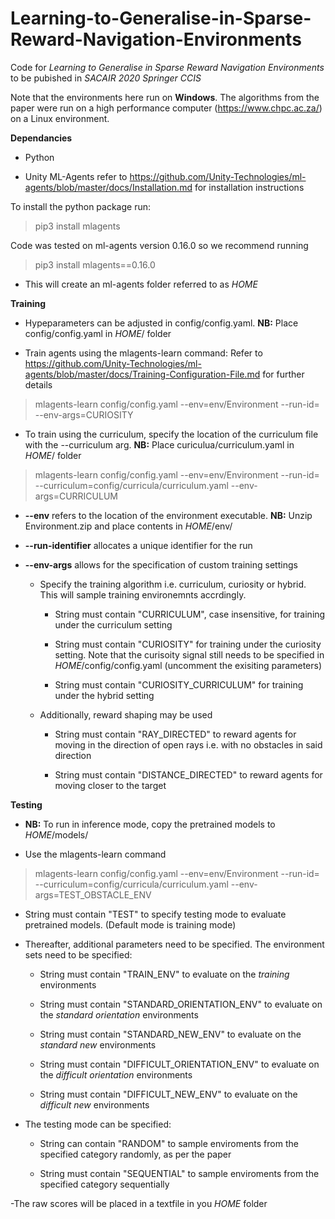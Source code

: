 # Learning-to-Generalise-in-Sparse-Reward-Navigation-Environments
Code for *Learning to Generalise in Sparse Reward Navigation Environments* to be pubished in *SACAIR 2020 Springer CCIS*

Note that the environments here run on **Windows**. The algorithms from the paper were run on a high performance computer (https://www.chpc.ac.za/) on a Linux environment.

**Dependancies**

- Python

- Unity ML-Agents refer to https://github.com/Unity-Technologies/ml-agents/blob/master/docs/Installation.md for installation instructions

To install the python package run:

> pip3 install mlagents

Code was tested on ml-agents version 0.16.0 so we recommend running

> pip3 install mlagents==0.16.0

- This will create an ml-agents folder referred to as *HOME*

**Training**

- Hypeparameters can be adjusted in config/config.yaml. **NB:** Place config/config.yaml in *HOME*/ folder 

- Train agents using the mlagents-learn command: Refer to https://github.com/Unity-Technologies/ml-agents/blob/master/docs/Training-Configuration-File.md for further details

> mlagents-learn config/config.yaml  --env=env/Environment --run-id=<run-identifier> --env-args=CURIOSITY

- To train using the curriculum, specify the location of the curriculum file with the --curriculum arg. **NB:** Place curiculua/curriculum.yaml in *HOME*/ folder 

> mlagents-learn config/config.yaml  --env=env/Environment --run-id=<run-identifier> --curriculum=config/curricula/curriculum.yaml --env-args=CURRICULUM

- **--env** refers to the location of the environment executable. **NB:** Unzip Environment.zip and place contents in *HOME*/env/ 

- **--run-identifier** allocates a unique identifier for the run

- **--env-args** allows for the specification of custom training settings 

  - Specify the training algorithm i.e. curriculum, curiosity or hybrid. This will sample training environemnts accrdingly.

    - String must contain "CURRICULUM", case insensitive, for training under the curriculum setting 

    - String must contain "CURIOSITY" for training under the curiosity setting. Note that the curisoity signal still needs to be specified in *HOME*/config/config.yaml (uncomment the exisiting parameters)

    - String must contain "CURIOSITY_CURRICULUM" for training under the hybrid setting 

  - Additionally, reward shaping may be used

    - String must contain "RAY_DIRECTED" to reward agents for moving in the direction of open rays i.e. with no obstacles in said direction

    - String must contain "DISTANCE_DIRECTED" to reward agents for moving closer to the target
    
**Testing**
- **NB:** To run in inference mode, copy the pretrained models to *HOME*/models/

- Use the mlagents-learn command

> mlagents-learn config/config.yaml  --env=env/Environment --run-id=<run-identifier> --curriculum=config/curricula/curriculum.yaml --env-args=TEST_OBSTACLE_ENV
  
  - String must contain "TEST" to specify testing mode to evaluate pretrained models. (Default mode is training mode)
  
  - Thereafter, additional parameters need to be specified. The environment sets need to be specified:

    - String must contain "TRAIN_ENV" to evaluate on the *training* environments

    - String must contain "STANDARD_ORIENTATION_ENV" to evaluate on the *standard orientation* environments

    - String must contain "STANDARD_NEW_ENV" to evaluate on the *standard new* environments

    - String must contain "DIFFICULT_ORIENTATION_ENV" to evaluate on the *difficult orientation* environments 
    
    - String must contain "DIFFICULT_NEW_ENV" to evaluate on the *difficult new* environments 
  
  - The testing mode can be specified:
  
    - String can contain "RANDOM" to sample enviroments from the specified category randomly, as per the paper

    - String must contain "SEQUENTIAL" to sample enviroments from the specified category sequentially
  
  -The raw scores will be placed in a textfile in you *HOME* folder
